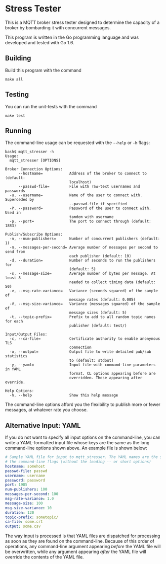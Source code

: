 Stress Tester
=============

This is a MQTT broker stress tester designed to determine the capacity of a
broker by bombarding it with concurrent messages.

This program is written in the Go programming language and was developed and
tested with Go 1.6.

Building
--------

Build this program with the command

```
make all
```

Testing
-------

You can run the unit-tests with the command

```
make test
```

Running
-------

The command-line usage can be requested with the ``--help`` or ``-h`` flags:

```
bash$ mqtt_stresser -h
Usage:
  mqtt_stresser [OPTIONS]

Broker Connection Options:
      --hostname=            Address of the broker to connect to (default:
                             localhost)
      --passwd-file=         File with raw-text usernames and passwords
  -u, --username=            Name of the user to connect with. Superceded by
                             --passwd-file if specified
  -P, --password=            Password of the user to connect with. Used in
                             tandem with username
  -p, --port=                The port to connect through (default: 1883)

Publish/Subscribe Options:
  -n, --num-publishers=      Number of concurrent publishers (default: 1)
  -m, --messages-per-second= Average number of messages per second to send from
                             each publisher (default: 10)
  -d, --duration=            Number of seconds to run the publishers for
                             (default: 5)
  -s, --message-size=        Average number of bytes per message. At least 8
                             needed to collect timing data (default: 50)
  -v, --msg-rate-variance=   Variance (seconds squared) of the sample of
                             message rates (default: 0.005)
  -V, --msg-size-variance=   Variance (messages squared) of the sample of
                             message sizes (default: 5)
  -t, --topic-prefix=        Prefix to add to all random topic names for each
                             publisher (default: test/)

Input/Output Files:
  -c, --ca-file=             Certificate authority to enable anonymous TLS
                             connection
  -o, --output=              Output file to write detailed pub/sub statistics
                             to (default: stdout)
  -y, --yaml=                Input file with command-line parameters in YAML
                             format. CL options appearing before are
                             overridden. Those appearing after override.

Help Options:
  -h, --help                 Show this help message
```

The command-line options afford you the flexibility to publish more or fewer
messages, at whatever rate you choose.

Alternative Input: YAML
-----------------------

If you do not want to specify all input options on the command-line, you can
write a YAML-formatted input file whose keys are the same as the long
command-line options shown above. An example file is shown below:

```yaml
# Sample YAML file for input to mqtt_stresser. The YAML names are the same as
# the command-line flags (without the leading -- or short options)
hostname: somehost
passwd-file: passwd
username: username
password: password
port: 1985
num-publishers: 100
messages-per-second: 100
msg-rate-variance: 1.0
message-size: 100
msg-size-variance: 10
duration: 120
topic-prefix: sometopic/
ca-file: some.crt
output: some.csv
```

The way input is processed is that YAML files are dispatched for processing as
soon as they are found on the command-line. Because of this order of operations,
any command-line argument appearing *before* the YAML file will be overwritten,
while any argument appearing *after* the YAML file will override the contents of
the YAML file.
